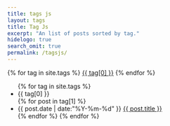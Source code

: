 ```yaml
---
title: tags js
layout: tags
title: Tag Js
excerpt: "An list of posts sorted by tag."
hidelogo: true
search_omit: true
permalink: /tagsjs/
---
```


<div id='tag_cloud'>
{% for tag in site.tags %}
<a href="#{{ tag[0] }}" title="{{ tag[0] }}" rel="{{ tag[1].size }}">{{ tag[0] }}</a>
{% endfor %}
</div>

<ul class="listing">
{% for tag in site.tags %}
  <li class="listing-seperator" id="{{ tag[0] }}">{{ tag[0] }}</li>
{% for post in tag[1] %}
  <li class="listing-item">
  <time datetime="{{ post.date | date:"%Y-%m-%d" }}">{{ post.date | date:"%Y-%m-%d" }}</time>
  <a href="{{ site.url }}{{ post.url }}" title="{{ post.title }}" class="listing-item-a">{{ post.title }}</a>
  </li>
{% endfor %}
{% endfor %}
</ul>

<script src="/assets/js/vendor/jquery-1.9.1.min.js" type="text/javascript" charset="utf-8"></script> 
<script src="/assets/js/tag/jquery.tagcloud.js" type="text/javascript" charset="utf-8"></script> 
<script language="javascript">
  $.fn.tagcloud.defaults = {
      size: {start: 1, end: 1, unit: 'em'},
      color: {start: '#c0edf7', end: '#018aaa'}
  };
</script>
